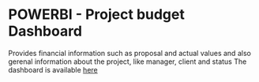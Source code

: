 # POWERBI - Project budget Dashboard
Provides financial information such as proposal and actual values and also gerenal information about the project, like manager, client and status
The dashboard is available [here](https://app.powerbi.com/view?r=eyJrIjoiYzc2NjM4NDYtNWE1YS00MmE3LWJiODQtZTgwNmE0ZjdjOTRmIiwidCI6IjFhOWMyMGNhLTRmNTQtNGU1Yi1hMmNhLTZmYjRhYjVhOTkzYyJ9&pageName=ReportSection5140df2fb8698b222a81)
